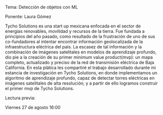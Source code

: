 Tema: Detección de objetos con ML

Ponente: Laura Gómez

Tycho Solutions es una start up mexicana enfocada en el sector de energías renovables, movilidad y recursos de la tierra. Fue fundada a principios del año pasado, como resultado de la frustración de uno de sus co-fundadores al intentar encontrar información geolocalizada de la infraestructura eléctrica del país. La escasez de tal información y la combinación de imágenes satelitales en modelos de aprendizaje profundo, dio pie a la creación de su primer minimum value product(mvp): un mapa completo, actualizado y preciso de la red de transmisión eléctrica de Baja California. En esta plática les compartiré el trabajo desarrollado durante mi estancia de investigación en Tycho Solutions, en donde implementamos un algoritmo de aprendizaje profundo, capaz de detectar torres eléctricas en imágenes satelitales de alta resolución; y a partir de ello logramos construir el primer mvp de Tycho Solutions.

Lectura previa:

Viernes 27 de agosto 16:00
